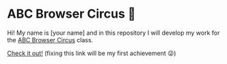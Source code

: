 # ABC Browser Circus 🎪

Hi! My name is [your name] and in this repository I will develop my work for the [ABC Browser Circus](https://abc.leoneckert.com) class. 

[Check it out!](link-inside-these-brackets-when-you-hav-it) (fixing this link will be my first achievement 😜)


